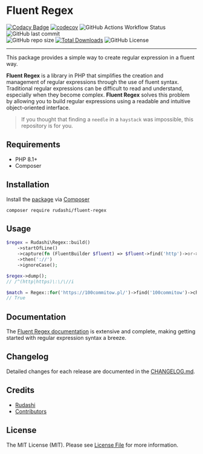 # Fluent Regex

[![Codacy Badge](https://app.codacy.com/project/badge/Grade/f54e6ee0b3a64876b466cc46b93fac33)](https://app.codacy.com/gh/rudashi/fluent-regex/dashboard?utm_source=gh&utm_medium=referral&utm_content=&utm_campaign=Badge_grade)
[![codecov](https://codecov.io/gh/rudashi/fluent-regex/graph/badge.svg?token=0D3GQBHV1Y)](https://codecov.io/gh/rudashi/fluent-regex)
![GitHub Actions Workflow Status](https://img.shields.io/github/actions/workflow/status/rudashi/fluent-regex/tests.yml)
![GitHub last commit](https://img.shields.io/github/last-commit/rudashi/fluent-regex)  
![GitHub repo size](https://img.shields.io/github/repo-size/rudashi/fluent-regex)
[![Total Downloads](https://img.shields.io/packagist/dt/rudashi/fluent-regex)](https://packagist.org/packages/rudashi/fluent-regex)
![GitHub License](https://img.shields.io/github/license/rudashi/fluent-regex)

------

This package provides a simple way to create regular expression in a fluent way.

**Fluent Regex** is a library in PHP that simplifies the creation and management of regular expressions through 
the use of fluent syntax. Traditional regular expressions can be difficult to read and understand, especially when 
they become complex. **Fluent Regex** solves this problem by allowing you to build regular expressions using 
a readable and intuitive object-oriented interface.

> If you thought that finding a `needle` in a `haystack` was impossible, this repository is for you.

## Requirements

- PHP 8.1+
- Composer

## Installation

Install the [package](https://packagist.org/packages/rudashi/fluent-regex) via [Composer](https://getcomposer.org/)

```shell
composer require rudashi/fluent-regex
```

## Usage

```php
$regex = Rudashi\Regex::build()
    ->startOfLine()
    ->capture(fn (FluentBuilder $fluent) => $fluent->find('http')->or->find('https'))
    ->then('://')
    ->ignoreCase();

$regex->dump();
// /^(http|https)\:\/\//i

$match = Regex::for('https://100commitow.pl/')->find('100commitow')->check();
// True
```

## Documentation

The [Fluent Regex documentation](https://rudashi.github.io/fluent-regex/) is extensive and complete, making getting started with regular expression syntax a breeze.

## Changelog

Detailed changes for each release are documented in the [CHANGELOG.md](https://github.com/rudashi/fluent-regex/blob/master/CHANGELOG.md).

## Credits

- [Rudashi](https://github.com/rudashi)
- [Contributors](../../contributors)

## License

The MIT License (MIT). Please see [License File](LICENSE) for more information.